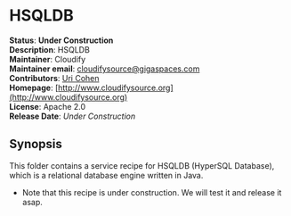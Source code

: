 # HSQLDB     

**Status**: **Under Construction**   
**Description**:  HSQLDB      
**Maintainer**:       Cloudify  
**Maintainer email**: cloudifysource@gigaspaces.com  
**Contributors**:    [Uri Cohen](https://github.com/uric)  
**Homepage**:   [http://www.cloudifysource.org](http://www.cloudifysource.org)  
**License**:      Apache 2.0   
**Release Date**:  *Under Construction*  

Synopsis
--------

This folder contains a service recipe for HSQLDB (HyperSQL Database), which is a relational database engine written in Java. 

* Note that this recipe is under construction. We will test it and release it asap.
